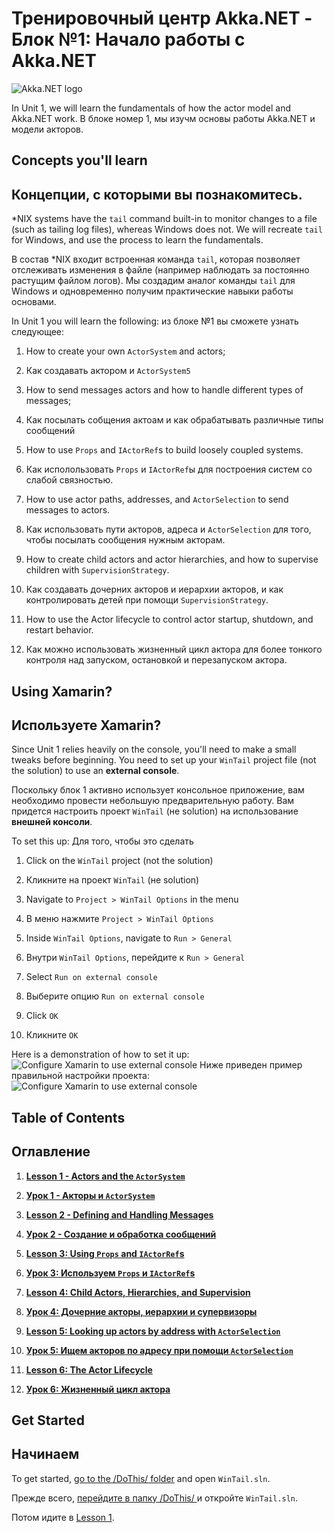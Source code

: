 # Тренировочный центр Akka.NET  - Блок №1: Начало работы с Akka.NET

![Akka.NET logo](../../images/akka_net_logo.png)

In Unit 1, we will learn the fundamentals of how the actor model and Akka.NET work.
В блоке номер 1, мы изучм основы работы Akka.NET и модели акторов.

## Concepts you'll learn

## Концепции, с которыми вы познакомитесь.

*NIX systems have the `tail` command built-in to monitor changes to a file (such as tailing log files), whereas Windows does not. We will recreate `tail` for Windows, and use the process to learn the fundamentals.


В состав *NIX  входит встроенная команда `tail`, которая позволяет отслеживать изменения в файле (например наблюдать за постоянно растущим  файлом логов). Мы создадим аналог команды `tail` для Windows и одновременно получим практические навыки работы основами.

In Unit 1 you will learn the following:
из блоке №1 вы  сможете узнать следующее:

1. How to create your own `ActorSystem` and actors;
1. Как создавать актором и `ActorSystem5`

2. How to send messages actors and how to handle different types of messages;
2. Как посылать собщения актоам и как обрабатывать различные типы сообщений

3. How to use `Props` and `IActorRef`s to build loosely coupled systems.
3. Как исполользовать `Props` и `IActorRef`ы для построения систем со слабой связностью.

4. How to use actor paths, addresses, and `ActorSelection` to send messages to actors.
4. Как использовать пути акторов, адреса и `ActorSelection` для того, чтобы посылать сообщения нужным акторам.

5. How to create child actors and actor hierarchies, and how to supervise children with `SupervisionStrategy`.
5. Как создавать дочерних акторов и иерархии акторов, и как контролировать детей при помощи `SupervisionStrategy`.

6. How to use the Actor lifecycle to control actor startup, shutdown, and restart behavior.
6. Как можно использовать жизненный цикл актора для более тонкого контроля над запуском, остановкой и перезапуском актора.


## Using Xamarin?
## Используете Xamarin?

Since Unit 1 relies heavily on the console, you'll need to make a small tweaks before beginning. You need to set up your `WinTail` project file (not the solution) to use an **external console**.

Поскольку блок 1 активно использует консольное приложение, вам необходимо провести небольшую предварительную работу.
 Вам придется настроить проект `WinTail`  (не solution)  на использование  **внешней консоли**.


To set this up:
Для того, чтобы это сделать


1. Click on the `WinTail` project (not the solution)
1. Кликните на проект `WinTail` (не solution)

2. Navigate to `Project > WinTail Options` in the menu
2. В меню нажмите `Project > WinTail Options`

3. Inside `WinTail Options`, navigate to `Run > General`
3. Внутри `WinTail Options`, перейдите к `Run > General`

4. Select `Run on external console`
4. Выберите опцию `Run on external console`


5. Click `OK`
5. Кликните `OK`

Here is a demonstration of how to set it up:
![Configure Xamarin to use external console](../../images/xamarin.gif)
Ниже приведен пример правильной настройки проекта:
![Configure Xamarin to use external console](../../images/xamarin.gif)


## Table of Contents
## Оглавление

1. **[Lesson 1 - Actors and the `ActorSystem`](lesson1/)**
1. **[Урок 1 - Акторы и `ActorSystem`](lesson1/)**

2. **[Lesson 2 - Defining and Handling Messages](lesson2/)**
2. **[Урок 2 - Создание и обработка сообщений](lesson2/)**

3. **[Lesson 3: Using `Props` and `IActorRef`s](lesson3/)**
3. **[Урок 3: Используем `Props` и `IActorRef`s](lesson3/)**


4. **[Lesson 4: Child Actors, Hierarchies, and Supervision](lesson4/)**
4. **[Урок 4: Дочерние акторы, иерархии и супервизоры](lesson4/)**


5. **[Lesson 5: Looking up actors by address with `ActorSelection`](lesson5/)**
5. **[Урок 5: Ищем акторов по адресу при помощи `ActorSelection`](lesson5/)**

6. **[Lesson 6: The Actor Lifecycle](lesson6/)**
6. **[Урок 6: Жизненный цикл актора](lesson6/)**


## Get Started
## Начинаем

To get started, [go to the /DoThis/ folder](DoThis/) and open `WinTail.sln`.

Прежде всего, [перейдите в папку  /DoThis/ ](DoThis/) и откройте `WinTail.sln`.

Потом идите в [Lesson 1](lesson1/).